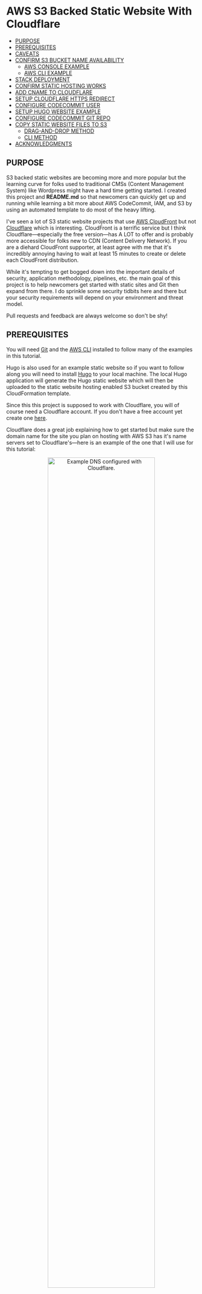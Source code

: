 # AWS S3 Backed Static Website With Cloudflare

- [PURPOSE](#purpose)
- [PREREQUISITES](#prerequisites)
- [CAVEATS](#caveats)
- [CONFIRM S3 BUCKET NAME AVAILABILITY](#confirm-s3-bucket-name-availability)
  - [AWS CONSOLE EXAMPLE](#aws-console-example)
  - [AWS CLI EXAMPLE](#aws-cli-example)
- [STACK DEPLOYMENT](#stack-deployment)
- [CONFIRM STATIC HOSTING WORKS](#confirm-static-hosting-works)
- [ADD CNAME TO CLOUDFLARE](#add-cname-to-cloudflare)
- [SETUP CLOUDFLARE HTTPS REDIRECT](#setup-cloudflare-https-redirect)
- [CONFIGURE CODECOMMIT USER](#configure-codecommit-user)
- [SETUP HUGO WEBSITE EXAMPLE](#setup-hugo-website-example)
- [CONFIGURE CODECOMMIT GIT REPO](#configure-codecommit-git-repo)
- [COPY STATIC WEBSITE FILES TO S3](#copy-static-website-files-to-s3)
  - [DRAG-AND-DROP METHOD](#drag-and-drop-method)
  - [CLI METHOD](#cli-method)
- [ACKNOWLEDGMENTS](#acknowledgments)

## PURPOSE

S3 backed static websites are becoming more and more popular but the learning curve for folks used to traditional CMSs (Content Management System) like Wordpress might have a hard time getting started. I created this project and __README.md__ so that newcomers can quickly get up and running while learning a bit more about AWS CodeCommit, IAM, and S3 by using an automated template to do most of the heavy lifting.

I've seen a lot of S3 static website projects that use [AWS CloudFront](http://docs.aws.amazon.com/AmazonCloudFront/latest/DeveloperGuide/Introduction.html) but not [Cloudflare](https://www.Cloudflare.com/) which is interesting. CloudFront is a terrific service but I think Cloudflare&mdash;especially the free version&mdash;has A LOT to offer and is probably more accessible for folks new to CDN (Content Delivery Network). If you are a diehard CloudFront supporter, at least agree with me that it's incredibly annoying having to wait at least 15 minutes to create or delete each CloudFront distribution.

While it's tempting to get bogged down into the important details of security, application methodology, pipelines, etc. the main goal of this project is to help newcomers get started with static sites and Git then expand from there. I do sprinkle some security tidbits here and there but your security requirements will depend on your environment and threat model.

Pull requests and feedback are always welcome so don't be shy!

## PREREQUISITES

You will need [Git](https://git-scm.com/downloads) and the [AWS CLI](http://docs.aws.amazon.com/cli/latest/userguide/installing.html) installed to follow many of the examples in this tutorial.

Hugo is also used for an example static website so if you want to follow along you will need to install [Hugo](https://gohugo.io/getting-started/installing/) to your local machine. The local Hugo application will generate the Hugo static website which will then be uploaded to the static website hosting enabled S3 bucket created by this CloudFormation template.

Since this this project is supposed to work with Cloudflare, you will of course need a Cloudflare account. If you don't have a free account yet create one [here](https://www.Cloudflare.com/a/sign-up).

Cloudflare does a great job explaining how to get started but make sure the domain name for the site you plan on hosting with AWS S3 has it's name servers set to Cloudflare's&mdash;here is an example of the one that I will use for this tutorial:

<p align="center">
<img src="https://github.com/virtualjj/aws-s3-backed-cloudflare-static-website/blob/master/images/readme/prereq-000-confirm-cloudflare-dns-setup.jpg" alt="Example DNS configured with Cloudflare." height="75%" width="75%">
</p>

Notice the red arrow pointing to __SSL:Flexible__&mdash;that brings us to a small caveat&hellip;

## CAVEATS

Combining S3 static web hosting buckets with Cloudflare will allow you to enable HTTPS but it's not true end-to-end TLS. Actually, you wouldn't have it with CloudFront + AWS generated TLS certificates ([ACM](https://aws.amazon.com/certificate-manager/)) either because static web hosting enabled S3 buckets do not work with HTTPS as an ***origin*** anyway:

> If your Amazon S3 bucket is configured as a website endpoint, you can't configure CloudFront to use HTTPS to communicate with your origin because Amazon S3 doesn't support HTTPS connections in that configuration.

Source: http://docs.aws.amazon.com/AmazonCloudFront/latest/DeveloperGuide/using-https-cloudfront-to-s3-origin.html

You will need to set Cloudflare's SSL option to **Flexible** which means that your visitors will connect to your web site over TLS to Cloudflare's CDN and then Cloudflare will connect to your AWS S3 origin (i.e. static website bucket) *unencrypted*. This shouldn't be an issue for personal blogs or small websites but I wanted to clarify this caveat as it could be a showstopper for some. Details about Cloudflare's SSL options can be referenced [here](https://support.Cloudflare.com/hc/en-us/articles/204144518-SSL-FAQ).

The only real advantage of using CloudFront instead of Cloudflare when it comes to TLS certificates *for a lot of people* is that with AWS you get your own certificate (i.e. no shared) that can be used on your CloudFront distribution while Cloudflare's free version is actually a shared certificate. If you aren't sure what I'm talking about here is what you see when you view the certificate properties of a Cloudflare shared TLS certificate:

<p align="center">
<img src="https://github.com/virtualjj/aws-s3-backed-cloudflare-static-website/blob/master/images/readme/cloudflare-tls-cert-sharing-example.jpg" alt="Example of a Cloudflare shared TLS certificate." height="75%" width="75%">
</p>

If you are coming from traditional web hosting I thought this caveat might be important to highlight. Now on to the fun stuff!

## CONFIRM S3 BUCKET NAME AVAILABILITY

Before launching the stack confirm whether or not your domain name is available on S3. S3 is a global service so if ***example.com***&mdash;for example&mdash;is already taken, it's taken in all regions and ***all*** AWS accounts. This is important to note as the stack will fail if the S3 bucket already exists but not in your region and/or AWS account.

Check by either creating a bucket in the AWS console or trying to list the contents of the bucket using the AWS CLI.

### AWS CONSOLE EXAMPLE

This is the error you'll get if the bucket is already claimed:

<p align="center">
<img src="https://github.com/virtualjj/aws-s3-backed-cloudflare-static-website/blob/master/images/readme/confirms3-000-s3-bucket-available-console.jpg" alt="Example DNS configured with Cloudflare." height="75%" width="75%">
</p>

If you were able to create the bucket, don't delete it per AWS's advice:

> If you want to continue to use the same bucket name, don't delete the bucket. We recommend that you empty the bucket and keep it. After a bucket is deleted, the name becomes available to reuse, but the name might not be available for you to reuse for various reasons. For example, it might take some time before the name can be reused and some other account could create a bucket with that name before you do.

Source: http://docs.aws.amazon.com/AmazonS3/latest/user-guide/delete-bucket.html

### AWS CLI EXAMPLE

Here is one example of what an already claimed bucket message will look like:

```
> aws s3 ls s3://example.com
An error occurred (AccessDenied) when calling the ListObjects operation: Access Denied
```

If it doesn't exist, you'll get this message:

```
>aws s3 ls s3://tutorialstuff.xyz

An error occurred (NoSuchBucket) when calling the ListObjects operation: The specified bucket does not exist
```
If your bucket name is available let the stack create it for you to save you some clicking.


## STACK DEPLOYMENT

1. Login to your AWS account and select the region that you want to deploy your S3 static website bucket. This is very important as its easy to accidentally open tabs in other regions.

<p align="center">
<img src="https://github.com/virtualjj/aws-s3-backed-cloudflare-static-website/blob/master/images/readme/stackdeployment-001-login-region-check.jpg" alt="Make sure you are in the intended AWS region." height="75%" width="75%">
</p>


2. Click the **Launch Stack** button below to go directly to the CloudFormation service in the selected region of your AWS account.

[![Launch CloudFormation Stack](https://s3.amazonaws.com/cloudformation-examples/cloudformation-launch-stack.png
)](https://console.aws.amazon.com/cloudformation/home?region=us-west-2#/stacks/new?stackName=s3-cloudflare-static-website&templateURL=https://s3-us-west-2.amazonaws.com/github-aws-s3-backed-cloudflare-static-website/aws-s3-backed-cloudflare-static-website.yml)

3. You will now see the **Create Stack** section of CloudFormation. The most important thing to confirm on this screen is the region&mdash;again. The CloudFormation template is stored and hosted publicly on ***my*** AWS account. Click **Next**.

<p align="center">
<img src="https://github.com/virtualjj/aws-s3-backed-cloudflare-static-website/blob/master/images/readme/stackdeployment-003-region-check-again.jpg" alt="Double-check the intended AWS region." height="75%" width="75%">
</p>

4. Enter your __ROOT DOMAIN__ name __without__ the *www* prefix. You also need to enter an email address that has a __different__ domain name than the one you will use for the static website S3 bucket. Leave __Repo Name__ and __CodeCommit User__ blank to follow along with this tutorial. Scroll down.

<p align="center">
<img src="https://github.com/virtualjj/aws-s3-backed-cloudflare-static-website/blob/master/images/readme/stackdeployment-004-enter-root-domain-name.jpg" alt="Enter the FQDN of the bucket name." height="75%" width="75%">
</p>

5. If this is the first time using this template you will typically leave all these fields blank. However, if you already have __Website Bucket Name__, __Redirect Bucket Name__, and __Logs for Bucket Name__ already created then enter them here. The [DeletionPolicy](http://docs.aws.amazon.com/AWSCloudFormation/latest/UserGuide/aws-attribute-deletionpolicy.html) attribute is set to **retain** for S3 buckets created by this template. Click **Next**.

<p align="center">
<img src="https://github.com/virtualjj/aws-s3-backed-cloudflare-static-website/blob/master/images/readme/stackdeployment-005-leave-blank-or-enter-names.jpg" alt="Leave fields blank unless the S3 buckets names you want to use are already created." height="75%" width="75%">
</p>

6. There isn't anything to do at the **Create Stack Options** screen so click **Next**.

<p align="center">
<img src="https://github.com/virtualjj/aws-s3-backed-cloudflare-static-website/blob/master/images/readme/stackdeployment-006-create-stack-options.jpg" alt="Example Create Stack Options - Click Next." height="75%" width="75%">
</p>

7. This is your last chance to make sure you've checked whether or not your bucket names have already been taken or already created. Check the ***I acknowledge...*** check box for the message about IAM resources. This stack creates an IAM group, user, and policy so that is why this message appears. Click **Next**.

<p align="center">
<img src="https://github.com/virtualjj/aws-s3-backed-cloudflare-static-website/blob/master/images/readme/stackdeployment-007-confirm-settings-checkbox.jpg" alt="Confirm your settings and check the IAM resources acknowledgement checkbox." height="75%" width="75%">
</p>

8. The stack should take about 2 ~ 3 minutes to complete but make sure to check your email and subscribe to the SNS subscription notification that you received otherwise the stack will get stuck.

<p align="center">
<img src="https://github.com/virtualjj/aws-s3-backed-cloudflare-static-website/blob/master/images/readme/stackdeployment-008-check-email-sns-subscribe.jpg" alt="Check email for SNS subscription." height="75%" width="75%">
</p>

<p align="center">
<img src="https://github.com/virtualjj/aws-s3-backed-cloudflare-static-website/blob/master/images/readme/stackdeployment-008-sns-subscribe-success.jpg" alt="When you click on the subscription link you should see a success message." height="75%" width="75%">
</p>

9. You should now have a green __CREATE_COMPLETE__ status for the CloudFormation stack.

<p align="center">
<img src="https://github.com/virtualjj/aws-s3-backed-cloudflare-static-website/blob/master/images/readme/stackdeployment-009-stack-launch-success.jpg" alt="Stack successfully created." height="75%" width="75%">
</p>

10. Click on the ***Outputs*** drop down to view details of the created resources. We will reference these throughout this tutorial.

<p align="center">
<img src="https://github.com/virtualjj/aws-s3-backed-cloudflare-static-website/blob/master/images/readme/stackdeployment-010-confirm-stack-outputs.jpg" alt="View stack Outputs for details of created resources." height="75%" width="75%">
</p>

## CONFIRM STATIC HOSTING WORKS

Basically all you have to do is upload an *index.html* document to your static web hosting enabled S3 bucket. However, this can be tricky if you are new to S3 so I'll provide a more "involved" example.

1. In the **Outputs** section of the CloudFormation stack that you launched you should see the S3 endpoints for the site bucket and the redirect bucket:

<p align="center">
<img src="https://github.com/virtualjj/aws-s3-backed-cloudflare-static-website/blob/master/images/readme/confirmhosting-001-find-s3-endpoints.jpg" alt="Find the S3 endpoint URLs in the Outputs section of the launched CloudFormation stack." height="75%" width="75%">
</p>

2. Click on the URL for **SiteBucketEndpoint**&mdash;you should see the following error. This is because the objects (i.e. keys) index.html and error.html do not exist:

<p align="center">
<img src="https://github.com/virtualjj/aws-s3-backed-cloudflare-static-website/blob/master/images/readme/confirmhosting-002-no-key-exists.jpg" alt="Cannot open the S3 endpoint because no key (i.e. object) exists for index.html or error.html." height="75%" width="75%">
</p>

3. Upload a simple *index.html* file. I will use one that has only the following line:

```
<h1>WORKS</h1>
```

<p align="center">
<img src="https://github.com/virtualjj/aws-s3-backed-cloudflare-static-website/blob/master/images/readme/confirmhosting-003-drag-in-files.jpg" alt="Drag or upload your website that at least has an index.html." height="75%" width="75%">
</p>

Make sure you at least have an index.html (that isn't empty preferably) object in your bucket.

<p align="center">
<img src="https://github.com/virtualjj/aws-s3-backed-cloudflare-static-website/blob/master/images/readme/confirmhosting-003-make-sure.indexhtml.jpg" alt="Make sure you have an index.html in your site bucket." height="75%" width="75%">
</p>

4. Refresh your browser or click on the endpoint URL again like you did in step 2&mdash;you will get a new error message. The problem is that there is an index.html but it is not publicly accessible. Since you'll want visitors to be able to view your site, the files need to be public. Note that I could have configured the CloudFormation template to make the bucket public by default but I opted not to in order to avoid folks accidentally uploading sensitive files.:

<p align="center">
<img src="https://github.com/virtualjj/aws-s3-backed-cloudflare-static-website/blob/master/images/readme/confirmhosting-004-access-denied.jpg" alt="Access denied when trying to open index.html." height="75%" width="75%">
</p>

5. Open the the __Permissions__ tab and and then click on __Bucket Policy__. From here you can paste in the following policy&mdash;make sure to replace `<YOUR BUCKET NAME>` with your bucket name:

```
{
    "Version": "2008-10-17",
    "Statement": [
        {
            "Sid": "AllowPublicRead",
            "Effect": "Allow",
            "Principal": {
                "AWS": "*"
            },
            "Action": "s3:GetObject",
            "Resource": "arn:aws:s3:::<YOUR BUCKET NAME>/*"
        }
    ]
}
```
<p align="center">
<img src="https://github.com/virtualjj/aws-s3-backed-cloudflare-static-website/blob/master/images/readme/confirmhosting-005-add-public-access-policy.jpg" alt="Add a policy to allow public access." height="75%" width="75%">
</p>

6. Now when you refresh the site you should get your index.html file&mdash;in my case, **WORKS**. Here is a screenshot with the developer tools enabled. Notice that the server shows **S3** and the port is 80:

<p align="center">
<img src="https://github.com/virtualjj/aws-s3-backed-cloudflare-static-website/blob/master/images/readme/confirmhosting-006-refresh-site-view-indexhtml.jpg" alt="Successfully load index.html." height="75%" width="75%">
</p>

## ADD CNAME TO CLOUDFLARE

Now that you confirmed that static web hosting is working, it's time to add the root and www S3 endpoints to Cloudflare as CNAME records.

1. Copy the URL of the site endpoint listed next to __SiteBucketEndpoint__ in the __Outputs__ section of the launched CloudFormation template __WITHOUT__ the `http://*` portion:

<p align="center">
<img src="https://github.com/virtualjj/aws-s3-backed-cloudflare-static-website/blob/master/images/readme/addcname-001-add-root-cname-endpoint.jpg" alt="Add the site root CNAME endpoint." height="75%" width="75%">
</p>

2. Next do the same thing for the redirect bucket labelled __RedirectBucketEndpoint__:

<p align="center">
<img src="https://github.com/virtualjj/aws-s3-backed-cloudflare-static-website/blob/master/images/readme/addcname-002-add-www-cname-endpoint.jpg" alt="Add the site www redirect CNAME endpoint." height="75%" width="75%">
</p>

3. You should now have two CNAME entries that reference your static web hosting enabled S3 buckets. Note that the orange clouds to the right can be toggled on and off&mdash;off (i.e. grey cloud) means that Cloudflare is just running DNS show none of the other features (e.g. CDN, WAF, redirects, etc.) will be applied:

<p align="center">
<img src="https://github.com/virtualjj/aws-s3-backed-cloudflare-static-website/blob/master/images/readme/addcname-003-confirm-two-cname.jpg" alt="CLoudflare should now have two CNAME references to your S3 buckets." height="75%" width="75%">
</p>

4. Go to [whatsmydns.net](https://www.whatsmydns.net) to confirm that Cloudflare DNS is resolving your domain name. Note that you have to keep the A record setting because Cloudlfare uses [CNAME Flattening](https://support.cloudflare.com/hc/en-us/articles/200169056-CNAME-Flattening-RFC-compliant-support-for-CNAME-at-the-root) which presents CNAME's as A records.

<p align="center">
<img src="https://github.com/virtualjj/aws-s3-backed-cloudflare-static-website/blob/master/images/readme/addcname-004-confirm-dns-propagation.jpg" alt="Use whatsmydns.net to confirm DNS propagation." height="75%" width="75%">
</p>

5. Your site should now open on it's domain name now instead of the S3 endpoint. Note that the server now shows __cloudflare-nginx__ If [whatsmydns.net](https://www.whatsmydns.net) is showing all green checks but your browser is not resolving the DNS name, clear out your DNS cache.

<p align="center">
<img src="https://github.com/virtualjj/aws-s3-backed-cloudflare-static-website/blob/master/images/readme/addcname-005-confirm-can-open-site.jpg" alt="Confirm that you can access your S3 static website using your domain name." height="75%" width="75%">
</p>

If the your website times out make sure that __Crypto__ section in Cloudflare is set to `Flexible`:

<p align="center">
<img src="https://github.com/virtualjj/aws-s3-backed-cloudflare-static-website/blob/master/images/readme/addcname-005-confirm-crypto-set-to-flexible.jpg" alt="Make sure Cloudflare Crypto option is set to Flexible." height="75%" width="75%">
</p>

## SETUP CLOUDFLARE HTTPS REDIRECT

One last thing to do on the Cloudflare side is to setup a redirect so that your site always opens on HTTPS. Do this by going to the __Page Rules__ tab and setup a URL match and set it to `Always use HTTPS`. When you are done click the __Save and Deploy__ button:

```
http://example.com/*
```

<p align="center">
<img src="https://github.com/virtualjj/aws-s3-backed-cloudflare-static-website/blob/master/images/readme/setupredirect-000-configure-cloudlare-redirect.jpg" alt="Set Cloudflare page rule to redirect all HTTP requests to HTTPS." height="75%" width="75%">
</p>

Now when you access the site using `www.example.com` or `http://example.com` your site will redirect to `https://example.com`. Note that you would normally configure this setting on a web server like NGINX or APACHE but since AWS is managing the S3 static website web server this is one way to accomplish a redirect from HTTP to HTTPS:

<p align="center">
<img src="https://github.com/virtualjj/aws-s3-backed-cloudflare-static-website/blob/master/images/readme/setupredirect-000-try-open-with-www.jpg" alt="Try opening your site using www." height="75%" width="75%">
</p>

Note that in my example the site redirects to `https://tutorialstuff.xyz` and there are no [HTTP status codes](http://www.restapitutorial.com/httpstatuscodes.html) such as `301 Moved Permanently` or `307 Temporary Redirect`:

<p align="center">
<img src="https://github.com/virtualjj/aws-s3-backed-cloudflare-static-website/blob/master/images/readme/setupredirect-000-confirm-http-status-code.jpg" alt="Confirm the HTTP status code of 200 instead of 301 or 307." height="75%" width="75%">
</p>

## CONFIGURE CODECOMMIT USER

If you used the default settings when launching the stack, you should have a new IAM group and user. Navigate to your IAM console and confirm the group and user deployed by this stack. If you had any other IAM users that you want to be able to use CodeCommit for this website you could add them to this group:

<p align="center">
<img src="https://github.com/virtualjj/aws-s3-backed-cloudflare-static-website/blob/master/images/readme/codecommitconfig-000-confirm-group-user.jpg" alt="Confirm IAM group and user." height="75%" width="75%">
</p>

Click on the __Permissions__ tab and notice the __Inline Policies__ section. A policy was created by this template and attached to the *group*, not the IAM user. Normally you would click on __Show Policy__ but for whatever reason CloudFormation generated policies display all on one-line. Argh. So click on __Edit Policy__ instead to get a better view of what permissions have been applied to the group:

<p align="center">
<img src="https://github.com/virtualjj/aws-s3-backed-cloudflare-static-website/blob/master/images/readme/codecommitconfig-000-edit-policy-for-better-view.jpg" alt="Click on Edit Policy to get a better view of the applied policy created by the stack." height="75%" width="75%">
</p>

Here is the actual policy (with my AWS account number masked):

```
{
    "Statement": [
        {
            "Action": [
                "s3:DeleteObject",
                "s3:GetBucketAcl",
                "s3:GetBucketWebsite",
                "s3:GetObject",
                "s3:GetObjectAcl",
                "s3:GetObjectVersion",
                "s3:GetObjectVersionAcl",
                "s3:PutObject",
                "s3:PutObjectAcl"
            ],
            "Resource": "arn:aws:s3:::tutorialstuff.xyz/*",
            "Effect": "Allow",
            "Sid": "S3Access"
        },
        {
            "Action": [
                "codecommit:BatchGetRepositories",
                "codecommit:CreateBranch",
                "codecommit:Get*",
                "codecommit:GitPull",
                "codecommit:GitPush",
                "codecommit:List*",
                "codecommit:Put*",
                "codecommit:Test*",
                "codecommit:Update*"
            ],
            "Resource": [
                "arn:aws:codecommit:us-west-2:XXXXXXXXXXXX:tutorialstuff.xyz"
            ],
            "Effect": "Allow",
            "Sid": "CodeCommitAccess"
        }
    ]
}
```

This policy will allow any IAM user in the group have the required permissions to manage the static website's S3 bucket and CodeCommit repository.

Now that you understand what the group does it's time to make the CodeCommmit user configuration. AWS has good documentation on how to configure the IAM user for CodeCommit [here](http://docs.aws.amazon.com/codecommit/latest/userguide/setting-up.html) but I will demonstrate the way I like to do it.

1. Create a key pair using `ssh-keygen`like the OS X command line example below. If you haven't done this before get your path with `pwd` so you know exactly where to save your public and private key pair. I like to use a bit size of `4096` but choose what you are comfortable with. For the name of the key pair use whatever make sense to you but in this example I will use the actual IAM user name of `tutorialstuff.xyz-CodeCommitUser-us-west-2`. Finally, I always use passwords on my SSH keys and I recommend you do the same but make sure you don't store the passphrase with the private key as that will defeat the purpose:

```
> pwd
/Users/virtualjj/Documents/AWS/SSH Keys/tutorialstuff.xyz
> ssh-keygen -b 4096
Generating public/private rsa key pair.
> Enter file in which to save the key (/Users/virtualjj/.ssh/id_rsa): /Users/virtualjj/Documents/AWS/SSH Keys/tutorialstuff.xyz/tutorialstuff.xyz-CodeCommitUser-us-west-2
Enter passphrase (empty for no passphrase):
Enter same passphrase again:
```
<p align="center">
<img src="https://github.com/virtualjj/aws-s3-backed-cloudflare-static-website/blob/master/images/readme/codecommitconfig-001-create-4096-keypair.jpg" alt="Create a 4096 bit passphrase protected key pair." height="75%" width="75%">
</p>

View the permissions of the generated public (.pub) and private key pair. Change them to __read-only__ using the `chmod` command:

```
Demo: ls -la
total 16
drwxr-xr-x   4 virtualjj  staff   136 Aug  8 11:18 .
drwxr-xr-x  10 virtualjj  staff   340 Aug  8 11:05 ..
-rw-------   1 virtualjj  staff  3326 Aug  8 11:18 tutorialstuff.xyz-CodeCommitUser-us-west-2
-rw-r--r--   1 virtualjj  staff   745 Aug  8 11:18 tutorialstuff.xyz-CodeCommitUser-us-west-2.pub
Demo: chmod 400 *
Demo: ls -la
total 16
drwxr-xr-x   4 virtualjj  staff   136 Aug  8 11:18 .
drwxr-xr-x  10 virtualjj  staff   340 Aug  8 11:05 ..
-r--------   1 virtualjj  staff  3326 Aug  8 11:18 tutorialstuff.xyz-CodeCommitUser-us-west-2
-r--------   1 virtualjj  staff   745 Aug  8 11:18 tutorialstuff.xyz-CodeCommitUser-us-west-2.pub
```

2. Next click on the IAM user created by this stack and click on the __Security Credentials__ tab. Scroll down and select the __Upload SSH public key__ button:

<p align="center">
<img src="https://github.com/virtualjj/aws-s3-backed-cloudflare-static-website/blob/master/images/readme/codecommitconfig-002-upload-codecommit-keypair.jpg" alt="Upload your CodeCommit public key." height="75%" width="75%">
</p>

3. On OS X I like to use a command called `pbcopy` to copy the contents of a file to my clipboard. You can copy the public key to your clipboard like this&mdash;make sure you copy the file with the extension of __.pub__:

```
pbcopy < tutorialstuff.xyz-CodeCommitUser-us-west-2.pub
```
<p align="center">
<img src="https://github.com/virtualjj/aws-s3-backed-cloudflare-static-website/blob/master/images/readme/codecommitconfig-003-copy-public-key-to-clipboard.jpg" alt="Use pbcopy to copy public key to clipboard and upload to IAM.="75%" width="75%">
</p>

You should now have an uploaded CodeCommit public SSH key:

<p align="center">
<img src="https://github.com/virtualjj/aws-s3-backed-cloudflare-static-website/blob/master/images/readme/codecommitconfig-003-confirm-uploaded-cc-ssh-key.jpg" alt="Confirm that your CodeCommit SSH public key has been successfully uploaded.="75%" width="75%">
</p>

## SETUP HUGO WEBSITE EXAMPLE

Now that your CodeCommit user has been setup with an SSH key you need to initialize a local repo with `git`. When we performed the steps in [CONFIRM STATIC HOSTING WORKS](#confirm-static-hosting-works) we used a simple index.html file. You will probably be using a static generator like [Hugo](https://gohugo.io/getting-started/) or [Jekyll](https://jekyllrb.com/) which has a lot of files to track.

1. As an example, I will setup a new Hugo site on my local OS X machine. If you don't have Hugo but want to try it you can follow the [Quick Start](https://gohugo.io/getting-started/quick-start/). Here are the commands to check the Hugo version, create a new site, change directory into it, and confirm your working path:

```
Demo: hugo version
Hugo Static Site Generator v0.25.1 darwin/amd64 BuildDate: 2017-07-13T00:40:37+09:00
Demo: hugo new site s3-tutorialstuff.xyz
Congratulations! Your new Hugo site is created in /Users/virtualjj/Documents/WEBSITES/s3-tutorialstuff.xyz.

Just a few more steps and you're ready to go:

1. Download a theme into the same-named folder.
   Choose a theme from https://themes.gohugo.io/, or
   create your own with the "hugo new theme <THEMENAME>" command.
2. Perhaps you want to add some content. You can add single files
   with "hugo new <SECTIONNAME>/<FILENAME>.<FORMAT>".
3. Start the built-in live server via "hugo server".

Visit https://gohugo.io/ for quickstart guide and full documentation.
Demo: cd s3-tutorialstuff.xyz/
Demo: pwd
/Users/virtualjj/Documents/WEBSITES/s3-tutorialstuff.xyz
```
2. Next list the contents of the `themes` directory and change directory into it:

```
Demo: ls -la themes/
total 0
drwxr-xr-x  2 virtualjj  staff   68 Aug  8 11:49 .
drwxr-xr-x  9 virtualjj  staff  306 Aug  8 11:49 ..
Demo: cd themes/
Demo: pwd
/Users/virtualjj/Documents/WEBSITES/s3-tutorialstuff.xyz/themes
```
3. I will clone the [Aerial theme](https://themes.gohugo.io/aerial/) by [Seth MacLeod](https://www.sethmacleod.com/) and use it as an example:

```
git clone git clone https://github.com/sethmacleod/aerial.git
```

<p align="center">
<img src="https://github.com/virtualjj/aws-s3-backed-cloudflare-static-website/blob/master/images/readme/setuphugosite-003-download-theme.jpg" alt="Clone the Hugo Aerial theme to the local themes directory.="75%" width="75%">
</p>

4. Change directory back to the root of the local Hugo site you just created. Copy the Hugo theme's `exampleSite` __config.toml__ to your site's root folder. This file is what configures settings for Hugo and your theme. When you create a new Hugo site locally a config.toml file exists but it won't have the parameters necessary for the theme. The example below shows how I copied and overwrote the default __config.toml__:

<p align="center">
<img src="https://github.com/virtualjj/aws-s3-backed-cloudflare-static-website/blob/master/images/readme/setuphugosite-004-overwrite-config-toml-with-theme-one.jpg" alt="Overwrite the default Hugo new site config.toml with the theme's config.toml configuration file.="75%" width="75%">
</p>

5. Open the config.toml file that you just copied in your favorite text editor. We need to change:

```
languageCode = "en-us"
title = "Aerial"
baseurl = "http://example.org/"
theme = "aerial"
```

To this&mdash;specifically the `baseurl`. If you don't change the `baseurl` to your domain name the theme links will break and not work properly when you upload the generated site to S3:

```
languageCode = "en-us"
title = "Aerial"
baseurl = "https://tutoriastuff.xyz/"
theme = "aerial"
```

6. Use the following command to run the site locally to confirm that the theme works. Open it on `localhost:1313`

```
hugo server --theme=aerial
```
<p align="center">
<img src="https://github.com/virtualjj/aws-s3-backed-cloudflare-static-website/blob/master/images/readme/setuphugosite-006-generate-site-locally.jpg" alt="Generate Hugo site locally to confirm that the theme works.="75%" width="75%">
</p>

Open up a new tab and go to `localhost:1313`. The local website and theme should display:

<p align="center">
<img src="https://github.com/virtualjj/aws-s3-backed-cloudflare-static-website/blob/master/images/readme/setuphugosite-006-view-local-hugo-site-and-theme.jpg" alt="View the Hugo site locally and make sure the theme is working.="75%" width="75%">
</p>

7. Press `Ctrl+C` to cancel the static website.

## CONFIGURE CODECOMMIT GIT REPO

Now that we have a folder to commit changes to we can configure Git to use the CodeCommit repository that was created with the stack. This section assumes that you aren't too familiar with Git but here is a [cheat sheet](https://www.git-tower.com/blog/git-cheat-sheet/) if you want to explore more.

1. Initialize the Hugo website folder with git:

```
git init
```

Notice that you now have a __.git__ folder listed:

<p align="center">
<img src="https://github.com/virtualjj/aws-s3-backed-cloudflare-static-website/blob/master/images/readme/ccconfigure-001-git-init.jpg" alt="Initialize the Hugo website folder with git init.="75%" width="75%">
</p>

Use the following command to view the Git configuration&mdash;notice there isn't much yet:

```
cat .git/config
```
<p align="center">
<img src="https://github.com/virtualjj/aws-s3-backed-cloudflare-static-website/blob/master/images/readme/ccconfigure-001-view-git-config.jpg" alt="View the local Git configuration.="75%" width="75%">
</p>


2. Now we need to add a remote origin&mdash;the CodeCommit repository&mdash;with your IAM user and CodeCommit SSH credentials. Refer back to the `Outputs` section of the launched CloudFormation stack. Look at the one labelled __GitCloneUrlSsh__ and copy the URL to a text editor&mdash;we will make a slight modification:

<p align="center">
<img src="https://github.com/virtualjj/aws-s3-backed-cloudflare-static-website/blob/master/images/readme/ccconfigure-002-get-ccommit-url-from-clf-outputs.jpg" alt="Get the CodeCommit URL from the Outputs section of the launched stack.="75%" width="75%">
</p>

Copy the URL and put your IAM SSH KEY ID that you created in [CONFIGURE CODECOMMIT USER](#configure-codecommit-user) before the CodeCommit URL with an ampersand. We will add the URL to the local Git configuration using the `git remote add origin` command. Here is what mine looks like:

```
git remote add origin ssh://APKAJ2YFIEMJBW6MTT4A@git-codecommit.us-west-2.amazonaws.com/v1/repos/tutorialstuff.xyz
```

3. Execute the full `git remote add origin` command and view the Git config again:

<p align="center">
<img src="https://github.com/virtualjj/aws-s3-backed-cloudflare-static-website/blob/master/images/readme/ccconfigure-003-add-remote-origin.jpg" alt="Add the CodeCommit remote origin URL to the local Git configuration.="75%" width="75%">
</p>

4. Check the status with `git status`; you will see a notification that there are untracked files. Then run `git add .` and commit the changes with `git commit -m "Initial commit."` Finally, try pushing the changes from your local repo to the AWS CodeCommit repo&mdash; that it will fail.

```
Demo: git status
On branch master

Initial commit

Untracked files:
  (use "git add <file>..." to include in what will be committed)

	archetypes/
	config.toml
	themes/

nothing added to commit but untracked files present (use "git add" to track)
Demo: git add .
Demo: git commit -m "Initial commit."
[master (root-commit) eafac1b] Initial commit.
 3 files changed, 44 insertions(+)
 create mode 100644 archetypes/default.md
 create mode 100644 config.toml
 create mode 160000 themes/aerial
Demo: git push origin master
Permission denied (publickey).
fatal: Could not read from remote repository.

Please make sure you have the correct access rights
and the repository exists.
```

<p align="center">
<img src="https://github.com/virtualjj/aws-s3-backed-cloudflare-static-website/blob/master/images/readme/ccconfigure-004-initial-commit-fail.jpg" alt="Observe the failure of the initial commit.="75%" width="75%">
</p>

The reason why this happens is because the CodeCommit repo cannot confirm that you have or are using the correct private CodeCommit SSH key associated with the public key you uploaded your IAM user. Remember that key pair that you generated previously? We need to add the private key (hopefully passphrase protected) to our local SSH identity:

```
ssh-add <your private key file>
ssh-add -L
```

Here is a screenshot of mine&mdash;note that I setup a passphrase on my SSH key so I have to enter it:

<p align="center">
<img src="https://github.com/virtualjj/aws-s3-backed-cloudflare-static-website/blob/master/images/readme/ccconfigure-004-add-ssh-key-identity.jpg" alt="Add SSH identity.="75%" width="75%">
</p>

 It's worth mentioning that this method is not what AWS explains to do in their [guide](http://docs.aws.amazon.com/codecommit/latest/userguide/setting-up-ssh-unixes.html). You should be aware that when your SSH identity is added, you won't be prompted for a passphrase each time so that could be a security concern depending on your environment. The threat is that a nefarious individual or bot could obtain shell access to your PC locally or remotely and execute commands since the identity is added to memory. While that is a concern, the likelihood is low and the impact is lower as well since the SSH key only has access to your website S3 bucket and CodeCommit repository. Other than deleting or modifying your public web site in an embarrassing way, there isn't much damage that could be done anyway versus if you were using an IAM user with full administrator access to your AWS account.

 Either way, make sure to remove your SSH identities using `ssh-add -D` when you are done or reboot your computer as a reboot will clear them out as well.

 5. After adding your SSH private key to your local SSH identity, try pushing your local Git repo again. It should push successfully this time:

 <p align="center">
 <img src="https://github.com/virtualjj/aws-s3-backed-cloudflare-static-website/blob/master/images/readme/ccconfigure-005-retry-codecommit-push.jpg" alt="After adding SSH identity trying pushing local Git repo to remote CodeCommit again.="75%" width="75%">
 </p>

 You will also receive an email notification of the activity:

 <p align="center">
 <img src="https://github.com/virtualjj/aws-s3-backed-cloudflare-static-website/blob/master/images/readme/ccconfigure-005-codecommit-sns-email-notification.jpg" alt="After performing an activity on CodeCommit receive an email notification.="75%" width="75%">
 </p>

6. Go to your AWS console and view the CodeCommit repository. You will be able to see the files that you commit locally now stored on your AWS CodeCommit repository:

<p align="center">
<img src="https://github.com/virtualjj/aws-s3-backed-cloudflare-static-website/blob/master/images/readme/ccconfigure-006-confirm-files-pushed-to-codecommit.jpg" alt="Confirm that local files that were commited have been successfully pushed to AWS CodeCommit.="75%" width="75%">
</p>

Now the only left to do is copy the files from your statically generated website&mdash;in this tutorial's example will be the files in the __public__ folder.


## COPY STATIC WEBSITE FILES TO S3

Continuing with our Hugo example, go ahead and generate the actual website using the `hugo -v` command. This will create a new folder called __public__:

```
hugo -v
```
<p align="center">
<img src="https://github.com/virtualjj/aws-s3-backed-cloudflare-static-website/blob/master/images/readme/copystaticfiles-000-generate-hugo-ste.jpg" alt="Generate the Hugo static website to get the files that need to be uploaded to your S3 static website bucket.="75%" width="75%">
</p>

Remember in [CONFIRM STATIC HOSTING WORKS](#confirm-static-hosting-works) you set your S3 static website bucket policy to public? There are actually two ways to do this. Here is the first way since we've already set the bucket to public.

### Drag-and-Drop Method

Open the root static website S3 bucket and click the __Upload__ button. Here you can simply drag in the contents of that Hugo public folder. Note that the *index.html* that you previously created if you are following along step-by-step will be overwritten:

<p align="center">
<img src="https://github.com/virtualjj/aws-s3-backed-cloudflare-static-website/blob/master/images/readme/copystaticfiles-000-open-for-drag-drop.jpg" alt="Click upload to drag and drop the contents of your Hugo public folder.="75%" width="75%">
</p>

Drag over the files and press the __Upload__ button:


<p align="center">
<img src="https://github.com/virtualjj/aws-s3-backed-cloudflare-static-website/blob/master/images/readme/copystaticfiles-000-upload-dragged-dropped-files.jpg" alt="Upload the files and folders that you dragged into the S3 uploader.="75%" width="75%">
</p>

You can now access your website by DNS name and view your Hugo statically generated site using the Aero theme:

<p align="center">
<img src="https://github.com/virtualjj/aws-s3-backed-cloudflare-static-website/blob/master/images/readme/copystaticfiles-000-confirm-site-opens-with-theme.jpg" alt="Access your website by DNS name to confirm that your Hugo generated site and theme work after uploaded to S3.="75%" width="75%">
</p>

### CLI METHOD

If you use this method you can upload your statically generated website via the AWS CLI. This might be preferable since you will be at the command line anyway however, you have to generated AWS Access Keys from the console.

<p align="center">
<img src="https://github.com/virtualjj/aws-s3-backed-cloudflare-static-website/blob/master/images/readme/copystaticfiles-000-climethod-create-access-key.jpg" alt="Create and access key so that you can run AWS CLI commands.="75%" width="75%">
</p>

At the command prompt, run the command `aws configure` to add a profile for this limited IAM user. Use the data from the __Create access key__ for the __Access key ID__ and __Secret access key__:

<p align="center">
<img src="https://github.com/virtualjj/aws-s3-backed-cloudflare-static-website/blob/master/images/readme/copystaticfiles-000-climethod-access-key-info.jpg" alt="Example of create access key ID and secret dialog box from IAM.="75%" width="75%">
</p>

Run the local AWS CLI configuration command&mdash;make sure to use a profile. Note that the example below has masked the actual ID and secret:
```
Demo: aws configure --profile tutorialstuff-xyz
AWS Access Key ID [None]: AKIAXXXXXXXXXXXXX
AWS Secret Access Key [None]: AXXXXXXXXXXXXXXXXXXXXXXXXXXXXXX
Default region name [None]: us-west-2
Default output format [None]:
```

Now that you have Access keys configured try listing your static website bucket:

```
aws s3 ls tutorialstuff.xyz --profile tutorialstuff-xyz
```
<p align="center">
<img src="https://github.com/virtualjj/aws-s3-backed-cloudflare-static-website/blob/master/images/readme/copystaticfiles-000-list-bucket-using-aws-cli.jpg" alt="List contents of static website bucket using AWS CLI.="75%" width="75%">
</p>

This works because the IAM user that you enabled access keys for is part of the group that has a policy action of `s3:GetObject` set to `allow` for this specific S3 bucket.

You can delete the public bucket policy because we will set objects to public when we upload them via the AWS CLI:

<p align="center">
<img src="https://github.com/virtualjj/aws-s3-backed-cloudflare-static-website/blob/master/images/readme/copystaticfiles-000-delete-public-bucket-policy.jpg" alt="Delete the public bucket policy and use the AWS CLI instead.="75%" width="75%">
</p>

Confirm that you cannot access the website anymore (because the bucket policy was deleted):

<p align="center">
<img src="https://github.com/virtualjj/aws-s3-backed-cloudflare-static-website/blob/master/images/readme/copystaticfiles-000-confirm-access-denied-due-to-no-bucket-policy.jpg" alt="When the public access bucket policy is deleted the website will not be accessible anymore.="75%" width="75%">
</p>

Now this time, when you generate the static website upload the files in the same command:

```
hugo -v && aws s3 sync --acl public-read --sse --delete public/ s3://tutorialstuff.xyz --profile tutorialstuff-xyz
```

<p align="center">
<img src="https://github.com/virtualjj/aws-s3-backed-cloudflare-static-website/blob/master/images/readme/copystaticfiles-000-generate-site-upload-via-cli.jpg" alt="Generate the Hugo site and upload to S3 settting files to public.="75%" width="75%">
</p>

The website should be accessible again:

<p align="center">
<img src="https://github.com/virtualjj/aws-s3-backed-cloudflare-static-website/blob/master/images/readme/static-website-accessible-by-dns-name.jpg" alt="Static website accessible by DNS name again.="75%" width="75%">
</p>

## ACKNOWLEDGMENTS

Thanks to Eric Hammond for inspiring me to work on this project. Much of his [alestic/aws-git-backed-static-website](https://github.com/alestic/aws-git-backed-static-website) template was used as the basis for this project.
